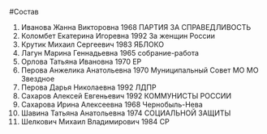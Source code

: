 #Состав
1. Иванова Жанна Викторовна 1968 ПАРТИЯ ЗА СПРАВЕДЛИВОСТЬ
2. Коломбет Екатерина Игоревна 1992 За женщин России
3. Крутик Михаил Сергеевич 1983 ЯБЛОКО
4. Лагун Марина Геннадьевна 1965 собрание-работа
5. Орлова Татьяна Ивановна 1970 ЕР
6. Перова Анжелика Анатольевна 1970 Муниципальный Совет МО МО Звездное
7. Перова Дарья Николаевна 1992 ЛДПР
8. Сахаров Алексей Евгеньевич 1992 КОММУНИСТЫ РОССИИ
9. Сахарова Ирина Алексеевна 1968 Чернобыль-Нева
10. Шавина Татьяна Анатольевна 1974 СОЦИАЛЬНОЙ ЗАЩИТЫ
11. Шелкович Михаил Владимирович 1984 СР
